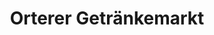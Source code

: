 ---
title: "Orterer Getränkemarkt"
url: /garching-bei-muenchen/orterer-getraenkemarkt/
shop: Getränke
---